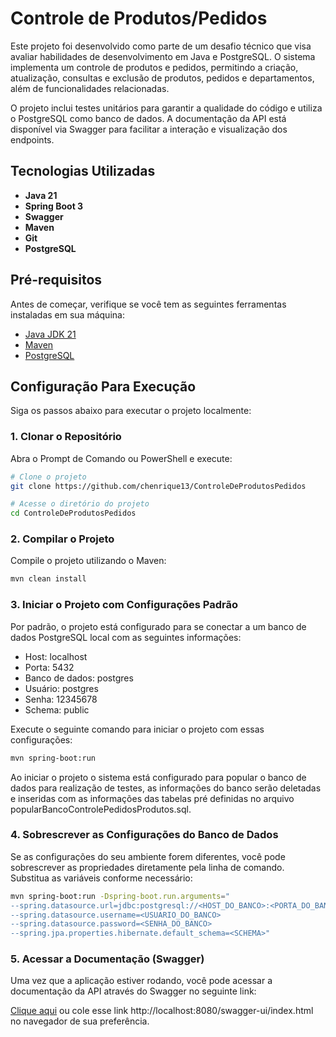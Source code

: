 # Controle de Produtos/Pedidos

Este projeto foi desenvolvido como parte de um desafio técnico que visa avaliar habilidades de desenvolvimento em Java e PostgreSQL. O sistema implementa um controle de produtos e pedidos, permitindo a criação, atualização, consultas e exclusão de produtos, pedidos e departamentos, além de funcionalidades relacionadas.

O projeto inclui testes unitários para garantir a qualidade do código e utiliza o PostgreSQL como banco de dados. A documentação da API está disponível via Swagger para facilitar a interação e visualização dos endpoints.

## Tecnologias Utilizadas

- **Java 21**
- **Spring Boot 3**
- **Swagger**
- **Maven**
- **Git**
- **PostgreSQL**

## Pré-requisitos

Antes de começar, verifique se você tem as seguintes ferramentas instaladas em sua máquina:

- [Java JDK 21](https://www.oracle.com/java/technologies/javase/jdk21-archive-downloads.html)
- [Maven](https://maven.apache.org/download.cgi)
- [PostgreSQL](https://www.postgresql.org/download/)

## Configuração Para Execução

Siga os passos abaixo para executar o projeto localmente:

### 1. Clonar o Repositório

Abra o Prompt de Comando ou PowerShell e execute:

```bash
# Clone o projeto
git clone https://github.com/chenrique13/ControleDeProdutosPedidos

# Acesse o diretório do projeto
cd ControleDeProdutosPedidos
```
### 2. Compilar o Projeto

Compile o projeto utilizando o Maven:

```bash
mvn clean install
```

### 3. Iniciar o Projeto com Configurações Padrão

Por padrão, o projeto está configurado para se conectar a um banco de dados PostgreSQL local com as seguintes informações:

- Host: localhost
- Porta: 5432
- Banco de dados: postgres
- Usuário: postgres
- Senha: 12345678
- Schema: public

Execute o seguinte comando para iniciar o projeto com essas configurações:

```bash
mvn spring-boot:run
```
Ao iniciar o projeto o sistema está configurado para popular o banco de dados para realização de testes, as informações do banco serão deletadas e inseridas com as informações das tabelas pré definidas no arquivo popularBancoControlePedidosProdutos.sql.

### 4. Sobrescrever as Configurações do Banco de Dados

Se as configurações do seu ambiente forem diferentes, você pode sobrescrever as propriedades diretamente pela linha de comando. Substitua as variáveis conforme necessário:

```bash
mvn spring-boot:run -Dspring-boot.run.arguments="
--spring.datasource.url=jdbc:postgresql://<HOST_DO_BANCO>:<PORTA_DO_BANCO>/<NOME_DO_BANCO>
--spring.datasource.username=<USUARIO_DO_BANCO>
--spring.datasource.password=<SENHA_DO_BANCO>
--spring.jpa.properties.hibernate.default_schema=<SCHEMA>"
```

### 5. Acessar a Documentação (Swagger)

Uma vez que a aplicação estiver rodando, você pode acessar a documentação da API através do Swagger no seguinte link:

[Clique aqui](http://localhost:8080/swagger-ui/index.html) ou cole esse link http://localhost:8080/swagger-ui/index.html no navegador de sua preferência.